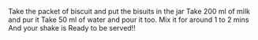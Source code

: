 Take the packet of biscuit and put the bisuits in the jar 
Take 200 ml of milk and pur it 
Take 50 ml of water and pour it too.
Mix it for around 1 to 2 mins 
And your shake is Ready to be served!!